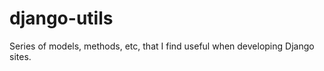 django-utils
============

Series of models, methods, etc, that I find useful when developing Django sites.